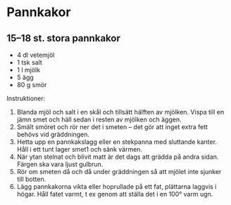 Pannkakor
=========

15–18 st. stora pannkakor
-------------------------

-	4 dl vetemjöl
-	1 tsk salt
-	1 l mjölk
-	5 ägg
-	80 g smör

Instruktioner:

1.	Blanda mjöl och salt i en skål och tillsätt hälften av mjölken. Vispa till en jämn smet och häll sedan i resten av mjölken och äggen.
2.	Smält smöret och rör ner det i smeten – det gör att inget extra fett behövs vid gräddningen.
3.	Hetta upp en pannkakslagg eller en stekpanna med sluttande kanter. Håll i ett tunt lager smet1 och sänk värmen.
4.	När ytan stelnat och blivit matt är det dags att grädda på andra sidan. Färgen ska vara ljust gulbrun.
5.	Rör om smeten då och då under gräddningen så att mjölet inte sjunker till botten.
6.	Lägg pannkakorna vikta eller hoprullade på ett fat, plättarna laggvis i högar. Håll fatet varmt, t ex genom att ställa det i en 100° varm ugn.
